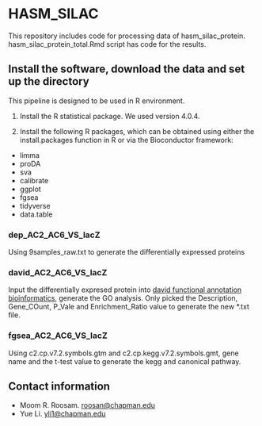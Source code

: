 # HASM_SILAC
This repository includes code for processing data of hasm_silac_protein. hasm_silac_protein_total.Rmd script has code for the results.

## Install the software, download the data and set up the directory
This pipeline is designed to be used in R environment.

1. Install the R statistical package. We used version 4.0.4.

2. Install the following R packages, which can be obtained using either the install.packages function in R or via the Bioconductor framework:

* limma
* proDA
* sva
* calibrate
* ggplot
* fgsea
* tidyverse
* data.table

### dep_AC2_AC6_VS_lacZ
Using 9samples_raw.txt to generate the differentially expressed proteins

### david_AC2_AC6_VS_lacZ
Input the differentially expresed protein into [david functional annotation bioinformatics](https://david.ncifcrf.gov/), generate the GO analysis. Only picked the Description, Gene_COunt, P_Vale and Enrichment_Ratio value to generate the new *.txt file.

### fgsea_AC2_AC6_VS_lacZ
Using c2.cp.v7.2.symbols.gtm and c2.cp.kegg.v7.2.symbols.gmt, gene name and the t-test value to generate the kegg and canonical pathway.

## Contact information

* Moom R. Roosam. [roosan@chapman.edu](mailto:roosan@chapman.edu)
* Yue Li. [yli1@chapman.edu](mailto:yli1@chapman.edu)


    
